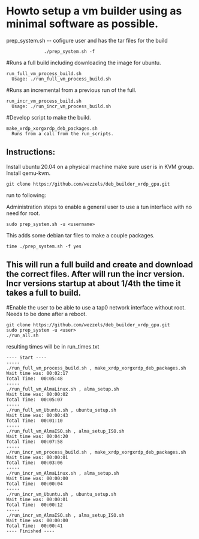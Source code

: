 # Howto setup a vm builder using as minimal software as possible.  
        
prep_system.sh -- cofigure user and has the tar files for the build

```Usage: sudo ./prep_system.sh -u $username 
              ./prep_system.sh -f 
```

#Runs a full build including downloading the image for ubuntu. 
```
run_full_vm_process_build.sh  
  Usage: ./run_full_vm_process_build.sh
```
#Runs an incremental from a previous run of the full.   
```
run_incr_vm_process_build.sh  
  Usage: ./run_incr_vm_process_build.sh
```
#Develop script to make the build.
```
make_xrdp_xorgxrdp_deb_packages.sh  
  Runs from a call from the run_scripts.
```

## Instructions:

  Install ubuntu 20.04 on a physical machine make sure user is in KVM group. Install qemu-kvm. 

`git clone https://github.com/wezzels/deb_builder_xrdp_gpu.git`

run to following:

Administration steps to enable a general user to use a tun interface with no need for root. 

`sudo prep_system.sh -u <username> `

This adds some debian tar files to make a couple packages.        

`time ./prep_system.sh -f yes `

## This will run a full build and create and download the correct files. After will run the incr version. Incr versions startup at about 1/4th the time it takes a full to build.      
#Enable the user to be able to use a tap0 network interface without root.  Needs to be done after a reboot.
```
git clone https://github.com/wezzels/deb_builder_xrdp_gpu.git
sudo prep_system -u <user>
./run_all.sh
```
resulting times will be in run_times.txt
```
---- Start ----
-----
./run_full_vm_process_build.sh , make_xrdp_xorgxrdp_deb_packages.sh
Wait time was: 00:02:17
Total Time:  00:05:48
-----
./run_full_vm_AlmaLinux.sh , alma_setup.sh
Wait time was: 00:00:02
Total Time:  00:05:07
-----
./run_full_vm_Ubuntu.sh , ubuntu_setup.sh
Wait time was: 00:00:43
Total Time:  00:01:10
-----
./run_full_vm_AlmaISO.sh , alma_setup_ISO.sh
Wait time was: 00:04:20
Total Time:  00:07:58
-----
./run_incr_vm_process_build.sh , make_xrdp_xorgxrdp_deb_packages.sh
Wait time was: 00:00:01
Total Time:  00:03:06
-----
./run_incr_vm_AlmaLinux.sh , alma_setup.sh
Wait time was: 00:00:00
Total Time:  00:00:04
-----
./run_incr_vm_Ubuntu.sh , ubuntu_setup.sh
Wait time was: 00:00:01
Total Time:  00:00:12
-----
./run_incr_vm_AlmaISO.sh , alma_setup_ISO.sh
Wait time was: 00:00:00
Total Time:  00:00:41
---- Finished ----
```
